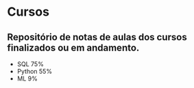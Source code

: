 # Cursos
## Repositório de notas de aulas dos cursos finalizados ou em andamento.

- SQL 75%
- Python 55%
- ML 9%
